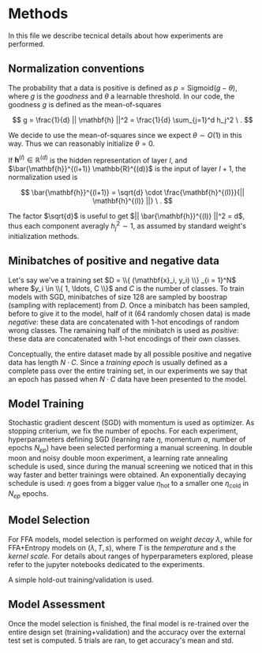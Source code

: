 # Methods

In this file we describe tecnical details about how experiments are performed.

## Normalization conventions

The probability that a data is positive is defined as $p = \mathrm{Sigmoid} (g - \theta)$, where $g$ is the *goodness* and $\theta$ a learnable threshold. In our code, the goodness $g$ is defined as the mean-of-squares

$$
g = \frac{1}{d} || \mathbf{h} ||^2 = \frac{1}{d} \sum_{j=1}^d h_j^2 \ .
$$

We decide to use the mean-of-squares since we expect $\theta \sim O(1)$ in this way. Thus we can reasonably initialize $\theta = 0$. 

If $\mathbf{h}^{(l)} \in \mathbb{R}^{(d)}$ is the hidden representation of layer $l$, and $\bar{\mathbf{h}}^{(l+1)} \mathbb{R}^{(d)}$ is the input of layer $l+1$, the normalization used is

$$
\bar{\mathbf{h}}^{(l+1)} = \sqrt{d} \cdot \frac{\mathbf{h}^{(l)}}{|| \mathbf{h}^{(l)} ||} \ .
$$

The factor $\sqrt{d}$ is useful to get $|| \bar{\mathbf{h}}^{(l)} ||^2 = d$, thus each component averagly $h_j^2 \sim 1$, as assumed by standard weight's initialization methods.

## Minibatches of positive and negative data

Let's say we've a training set $D = \\{ (\mathbf{x}_i, y_i) \\} _{i = 1}^N$ where $y_i \in \\{ 1, \ldots, C \\}$ and $C$ is the number of classes. To train models with SGD, minibatches of size 128 are sampled by boostrap (sampling with replacement) from $D$. Once a minibatch has been sampled, before to give it to the model, half of it (64 randomly chosen data) is made *negative*: these data are concatenated with 1-hot encodings of random wrong classes. The ramaining half of the minibatch is used as *positive*: these data are concatenated with 1-hot encodings of their own classes.

Conceptually, the entire dataset made by all possible positive and negative data has length $N \cdot C$. Since a *training epoch* is usually defined as a complete pass over the entire training set, in our experiments we say that an epoch has passed when $N \cdot C$ data have been presented to the model.

## Model Training

Stochastic gradient descent (SGD) with momentum is used as optimizer. As stopping criterium, we fix the number of epochs. For each experiment, hyperparameters defining SGD (learning rate $\eta$, momentum $\alpha$, number of epochs $N_{ep}$) have been selected performing a manual screening. In double moon and noisy double moon experiment, a learning rate annealing schedule is used, since during the manual screening we noticed that in this way faster and better trainings were obtained. An exponentially decaying schedule is used: $\eta$ goes from a bigger value $\eta_\mathrm{hot}$ to a smaller one $\eta_\mathrm{cold}$ in $N_{ep}$ epochs.

## Model Selection

For FFA models, model selection is performed on *weight decay* $\lambda$, while for FFA+Entropy models on ($\lambda, T, s$), where $T$ is the *temperature* and $s$ the *kernel scale*. For details about ranges of hyperparameters explored, please refer to the jupyter notebooks dedicated to the experiments. 

A simple hold-out training/validation is used.

## Model Assessment

Once the model selection is finished, the final model is re-trained over the entire design set (training+validation) and the accuracy over the external test set is computed. 5 trials are ran, to get accuracy's mean and std.
